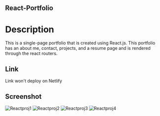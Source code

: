 ## React-Portfolio

# Description 
This is a single-page portfolio that is created using React.js. This portfolio has an about me, contact, projects, and a resume page and is rendered through the react routers.

## Link
Link won't deploy on Netlify
## Screenshot
![Reactproj1](https://github.com/Jeremyethridge/React-Portfolio/assets/128623643/dc26ff8c-edbb-424c-9d78-4a2c867124d0)
![Reactproj2](https://github.com/Jeremyethridge/React-Portfolio/assets/128623643/5ababab8-3553-4bdf-b5d6-fff722671b92)
![Reactproj3](https://github.com/Jeremyethridge/React-Portfolio/assets/128623643/fc91833e-268c-4f52-bc14-02c25e3b143e)
![Reactproj4](https://github.com/Jeremyethridge/React-Portfolio/assets/128623643/59ff0029-8db7-40dd-8967-4ca52ea516db)
